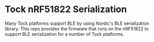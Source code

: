 Tock nRF51822 Serialization
===========================

Many Tock platforms support BLE by using Nordic's BLE serialization
library. This repo provides the firmware that runs on the nRF51822 to
support BLE serialization for a number of Tock platforms.
